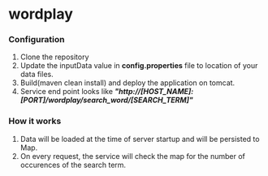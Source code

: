 # wordplay

### Configuration

1. Clone the repository
2. Update the inputData value in <b>config.properties</b> file to location of your data files.
3. Build(maven clean install) and deploy the application on tomcat.
4. Service end point looks like <b><i>"http://[HOST_NAME]:[PORT]/wordplay/search_word/[SEARCH_TERM]"</i></b>

### How it works

1. Data will be loaded at the time of server startup and will be persisted to Map.
2. On every request, the service will check the map for the number of occurences of the search term.
